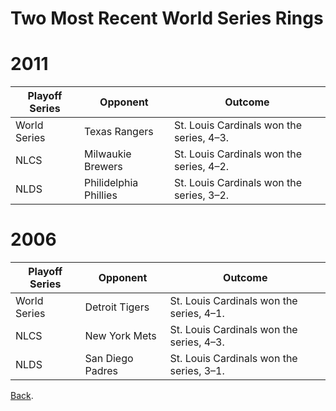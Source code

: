 # Two Most Recent World Series Rings

# 2011
| Playoff Series | Opponent | Outcome |
| ----------- | ----------- | --------- |
| World Series | Texas Rangers | St. Louis Cardinals won the series, 4–3. |
| NLCS | Milwaukie Brewers | St. Louis Cardinals won the series, 4–2. |
| NLDS | Philidelphia Phillies | St. Louis Cardinals won the series, 3–2. |

# 2006
| Playoff Series | Opponent | Outcome |
| ----------- | ----------- | --------- |
| World Series | Detroit Tigers | St. Louis Cardinals won the series, 4–1. |
| NLCS | New York Mets | St. Louis Cardinals won the series, 4–3. |
| NLDS | San Diego Padres | St. Louis Cardinals won the series, 3–1. |

[Back](https://github.com/wardenevanMU/IT1600MarkdownPages/blob/Master/README.md).
